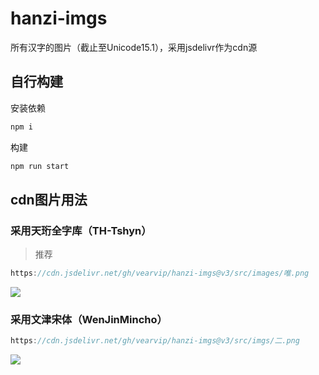 # hanzi-imgs
所有汉字的图片（截止至Unicode15.1），采用jsdelivr作为cdn源
## 自行构建
安装依赖 
```bash
npm i
```
构建
```bash
npm run start
```
## cdn图片用法

### 采用天珩全字库（TH-Tshyn）

> 推荐

```js
https://cdn.jsdelivr.net/gh/vearvip/hanzi-imgs@v3/src/images/唯.png
``` 

<image src="https://cdn.jsdelivr.net/gh/vearvip/hanzi-imgs@v3/src/images/唯.png" />

### 采用文津宋体（WenJinMincho）

```js
https://cdn.jsdelivr.net/gh/vearvip/hanzi-imgs@v3/src/imgs/二.png
``` 

<image src="https://cdn.jsdelivr.net/gh/vearvip/hanzi-imgs@v3/src/imgs/二.png" />

